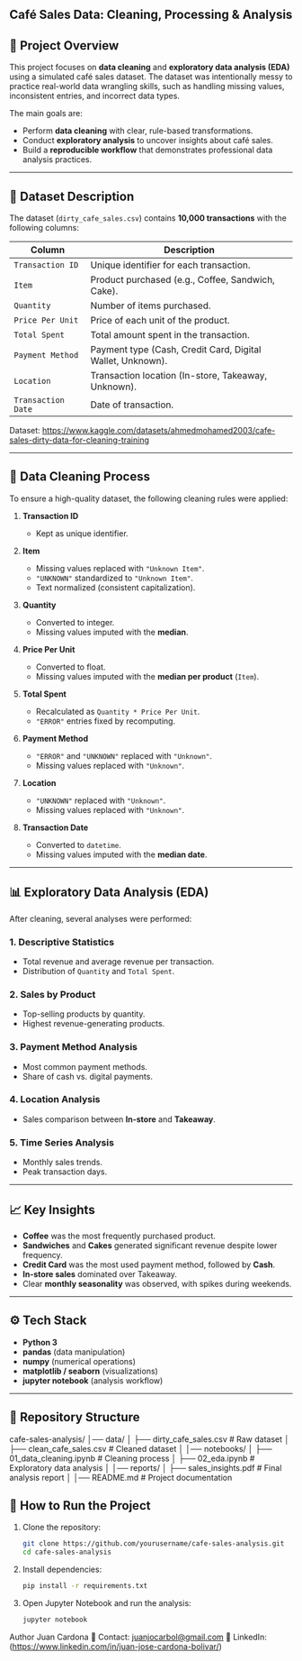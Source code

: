 ## Café Sales Data: Cleaning, Processing & Analysis  

## 📌 Project Overview  
This project focuses on **data cleaning** and **exploratory data analysis (EDA)** using a simulated café sales dataset. The dataset was intentionally messy to practice real-world data wrangling skills, such as handling missing values, inconsistent entries, and incorrect data types.  

The main goals are:  
- Perform **data cleaning** with clear, rule-based transformations.  
- Conduct **exploratory analysis** to uncover insights about café sales.  
- Build a **reproducible workflow** that demonstrates professional data analysis practices.  

---

## 📂 Dataset Description  
The dataset (`dirty_cafe_sales.csv`) contains **10,000 transactions** with the following columns:  

| Column            | Description |
|-------------------|-------------|
| `Transaction ID`  | Unique identifier for each transaction. |
| `Item`            | Product purchased (e.g., Coffee, Sandwich, Cake). |
| `Quantity`        | Number of items purchased. |
| `Price Per Unit`  | Price of each unit of the product. |
| `Total Spent`     | Total amount spent in the transaction. |
| `Payment Method`  | Payment type (Cash, Credit Card, Digital Wallet, Unknown). |
| `Location`        | Transaction location (In-store, Takeaway, Unknown). |
| `Transaction Date`| Date of transaction. |

Dataset: https://www.kaggle.com/datasets/ahmedmohamed2003/cafe-sales-dirty-data-for-cleaning-training

---

## 🧹 Data Cleaning Process  
To ensure a high-quality dataset, the following cleaning rules were applied:  

1. **Transaction ID**  
   - Kept as unique identifier.  

2. **Item**  
   - Missing values replaced with `"Unknown Item"`.  
   - `"UNKNOWN"` standardized to `"Unknown Item"`.  
   - Text normalized (consistent capitalization).  

3. **Quantity**  
   - Converted to integer.  
   - Missing values imputed with the **median**.  

4. **Price Per Unit**  
   - Converted to float.  
   - Missing values imputed with the **median per product** (`Item`).  

5. **Total Spent**  
   - Recalculated as `Quantity * Price Per Unit`.  
   - `"ERROR"` entries fixed by recomputing.  

6. **Payment Method**  
   - `"ERROR"` and `"UNKNOWN"` replaced with `"Unknown"`.  
   - Missing values replaced with `"Unknown"`.  

7. **Location**  
   - `"UNKNOWN"` replaced with `"Unknown"`.  
   - Missing values replaced with `"Unknown"`.  

8. **Transaction Date**  
   - Converted to `datetime`.  
   - Missing values imputed with the **median date**.  

---

## 📊 Exploratory Data Analysis (EDA)  
After cleaning, several analyses were performed:  

### 1. Descriptive Statistics  
- Total revenue and average revenue per transaction.  
- Distribution of `Quantity` and `Total Spent`.  

### 2. Sales by Product  
- Top-selling products by quantity.  
- Highest revenue-generating products.  

### 3. Payment Method Analysis  
- Most common payment methods.  
- Share of cash vs. digital payments.  

### 4. Location Analysis  
- Sales comparison between **In-store** and **Takeaway**.  

### 5. Time Series Analysis  
- Monthly sales trends.  
- Peak transaction days.  

---

## 📈 Key Insights  
- **Coffee** was the most frequently purchased product.  
- **Sandwiches** and **Cakes** generated significant revenue despite lower frequency.  
- **Credit Card** was the most used payment method, followed by **Cash**.  
- **In-store sales** dominated over Takeaway.  
- Clear **monthly seasonality** was observed, with spikes during weekends.  

---

## ⚙️ Tech Stack  
- **Python 3**  
- **pandas** (data manipulation)  
- **numpy** (numerical operations)  
- **matplotlib / seaborn** (visualizations)  
- **jupyter notebook** (analysis workflow)  

---

## 📁 Repository Structure  

cafe-sales-analysis/
│── data/
│ ├── dirty_cafe_sales.csv # Raw dataset
│ ├── clean_cafe_sales.csv # Cleaned dataset
│
│── notebooks/
│ ├── 01_data_cleaning.ipynb # Cleaning process
│ ├── 02_eda.ipynb # Exploratory data analysis
│
│── reports/
│ ├── sales_insights.pdf # Final analysis report
│
│── README.md # Project documentation

## 🚀 How to Run the Project  
1. Clone the repository:  
   ```bash
   git clone https://github.com/yourusername/cafe-sales-analysis.git
   cd cafe-sales-analysis

2. Install dependencies:
   ```bash
   pip install -r requirements.txt

3. Open Jupyter Notebook and run the analysis:
   ```bash
   jupyter notebook

Author
Juan Cardona
📧 Contact: juanjocarbol@gmail.com
🔗 LinkedIn: (https://www.linkedin.com/in/juan-jose-cardona-bolivar/)
